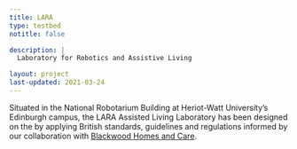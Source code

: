 ```yaml
---
title: LARA
type: testbed
notitle: false

description: |
  Laboratory for Robotics and Assistive Living

layout: project
last-updated: 2021-03-24
---
```


<p>
Situated in the National Robotarium Building at Heriot-Watt University’s Edinburgh campus, the LARA Assisted Living Laboratory has been designed on the by applying British standards, guidelines and regulations informed by our collaboration with <a href="https://www.blackwoodgroup.org.uk">Blackwood Homes and Care</a>.
</p>
